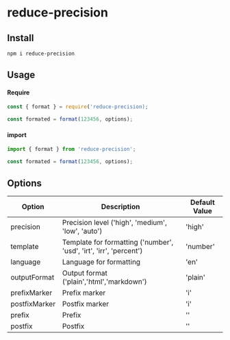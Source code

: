 # reduce-precision

## Install

```bash
npm i reduce-precision
```

## Usage

#### Require

```javascript
const { format } = require('reduce-precision);

const formated = format(123456, options);
```

#### import

```ts
import { format } from 'reduce-precision';

const formated = format(123456, options);
```

## Options

| Option        | Description                                                        | Default Value |
| ------------- | ------------------------------------------------------------------ | ------------- |
| precision     | Precision level ('high', 'medium', 'low', 'auto')                  | 'high'        |
| template      | Template for formatting ('number', 'usd', 'irt', 'irr', 'percent') | 'number'      |
| language      | Language for formatting                                            | 'en'          |
| outputFormat  | Output format ('plain','html','markdown')                          | 'plain'       |
| prefixMarker  | Prefix marker                                                      | 'i'           |
| postfixMarker | Postfix marker                                                     | 'i'           |
| prefix        | Prefix                                                             | ''            |
| postfix       | Postfix                                                            | ''            |
